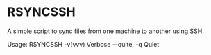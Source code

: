 RSYNCSSH
========
A simple script to sync files from one machine to another using SSH.

Usage: RSYNCSSH
		-v(vvv) Verbose
		--quite, -q Quiet